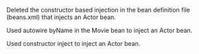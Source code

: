 Deleted the constructor based injection in the bean definition file (beans.xml) that injects an Actor bean.

Used autowire byName in the Movie bean to inject an Actor bean.

Used constructor inject to inject an Actor bean.